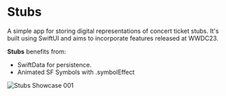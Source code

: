 # Stubs
A simple app for storing digital representations of concert ticket stubs. It's built using SwiftUI and aims to incorporate features released at WWDC23.

<b>Stubs</b> benefits from:
* SwiftData for persistence.
* Animated SF Symbols with .symbolEffect
  
![‎Stubs Showcase ‎001](https://github.com/bodhichristian/Stubs/assets/110639779/bb17299b-264f-400c-8f9f-34bcf7d55a4a)

